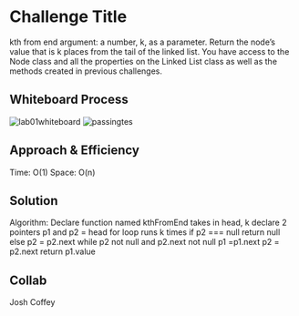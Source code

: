 # Challenge Title
kth from end
argument: a number, k, as a parameter.
Return the node’s value that is k places from the tail of the linked list.
You have access to the Node class and all the properties on the Linked List class as well as the methods created in previous challenges.

## Whiteboard Process
![lab01whiteboard](whiteboardboard7.png)
![passingtes](passingtest.png)

## Approach & Efficiency
Time: O(1)
Space: O(n)

## Solution
Algorithm:
Declare function named kthFromEnd takes in head, k
	declare 2 pointers p1 and p2 = head
	for loop runs k times
		if p2 === null
			return null
		else p2 = p2.next
	while p2 not null and p2.next not null
		p1 =p1.next
		p2 = p2.next
	return p1.value

## Collab
Josh Coffey
